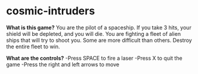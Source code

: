 # cosmic-intruders

**What is this game?**
You are the pilot of a spaceship. If
you take 3 hits, your shield will
be depleted, and you will die. You
are fighting a fleet of alien ships that
will try to shoot you. Some are more
difficult than others. Destroy the entire
fleet to win.

**What are the controls?**
-Press SPACE to fire a laser
-Press X to quit the game
-Press the right and left arrows to move
